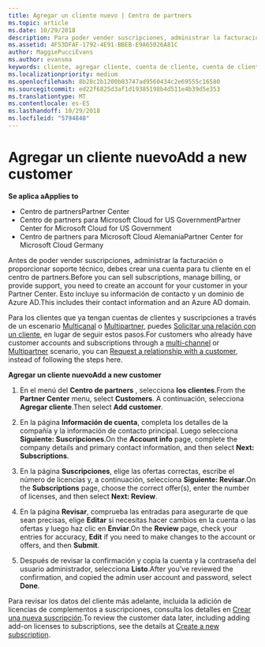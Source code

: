 ```yaml
---
title: Agregar un cliente nuevo | Centro de partners
ms.topic: article
ms.date: 10/29/2018
description: Para poder vender suscripciones, administrar la facturación o proporcionar soporte técnico, antes debes crear un registro de clientes en el Centro de partners. Esto incluye su información de contacto y un dominio de Azure AD.
ms.assetid: 4F53DFAF-1792-4E91-BBEB-E9A65026A81C
author: MaggiePucciEvans
ms.author: evansma
keywords: cliente, agregar cliente, cuenta de cliente, cuenta de cliente en el Centro de partners, clientes, agregar clientes, crear cuenta de cliente
ms.localizationpriority: medium
ms.openlocfilehash: 8b28c2b1200b03747ad9560434c2e69555c16580
ms.sourcegitcommit: ed22f6825d3af1d19385198b4d511e4b39d5e353
ms.translationtype: MT
ms.contentlocale: es-ES
ms.lasthandoff: 10/29/2018
ms.locfileid: "5794848"
---
```

# <a name="add-a-new-customer"></a><span data-ttu-id="628ee-105">Agregar un cliente nuevo</span><span class="sxs-lookup"><span data-stu-id="628ee-105">Add a new customer</span></span>

**<span data-ttu-id="628ee-106">Se aplica a</span><span class="sxs-lookup"><span data-stu-id="628ee-106">Applies to</span></span>**

-  <span data-ttu-id="628ee-107">Centro de partners</span><span class="sxs-lookup"><span data-stu-id="628ee-107">Partner Center</span></span>
-  <span data-ttu-id="628ee-108">Centro de partners para Microsoft Cloud for US Government</span><span class="sxs-lookup"><span data-stu-id="628ee-108">Partner Center for Microsoft Cloud for US Government</span></span>
-  <span data-ttu-id="628ee-109">Centro de partners para Microsoft Cloud Alemania</span><span class="sxs-lookup"><span data-stu-id="628ee-109">Partner Center for Microsoft Cloud Germany</span></span>


<span data-ttu-id="628ee-110">Antes de poder vender suscripciones, administrar la facturación o proporcionar soporte técnico, debes crear una cuenta para tu cliente en el centro de partners.</span><span class="sxs-lookup"><span data-stu-id="628ee-110">Before you can sell subscriptions, manage billing, or provide support, you need to create an account for your customer in your Partner  Center.</span></span> <span data-ttu-id="628ee-111">Esto incluye su información de contacto y un dominio de Azure AD.</span><span class="sxs-lookup"><span data-stu-id="628ee-111">This includes their contact information and an Azure AD domain.</span></span>

<span data-ttu-id="628ee-112">Para los clientes que ya tengan cuentas de clientes y suscripciones a través de un escenario [Multicanal](multichannel.md) o [Multipartner](multipartner.md), puedes [Solicitar una relación con un cliente](request-a-relationship-with-a-customer.md), en lugar de seguir estos pasos.</span><span class="sxs-lookup"><span data-stu-id="628ee-112">For customers who already have customer accounts and subscriptions through a [multi-channel](multichannel.md) or [Multipartner](multipartner.md) scenario, you can [Request a relationship with a customer](request-a-relationship-with-a-customer.md), instead of following the steps here.</span></span>

**<span data-ttu-id="628ee-113">Agregar un cliente nuevo</span><span class="sxs-lookup"><span data-stu-id="628ee-113">Add a new customer</span></span>**

1.  <span data-ttu-id="628ee-114">En el menú del **Centro de partners** , selecciona **los clientes**.</span><span class="sxs-lookup"><span data-stu-id="628ee-114">From the **Partner Center** menu, select **Customers**.</span></span> <span data-ttu-id="628ee-115">A continuación, selecciona **Agregar cliente**.</span><span class="sxs-lookup"><span data-stu-id="628ee-115">Then select **Add customer**.</span></span>

2.  <span data-ttu-id="628ee-116">En la página **Información de cuenta**, completa los detalles de la compañía y la información de contacto principal. Luego selecciona **Siguiente: Suscripciones**.</span><span class="sxs-lookup"><span data-stu-id="628ee-116">On the **Account info** page, complete the company details and primary contact information, and then select **Next: Subscriptions**.</span></span>

3.  <span data-ttu-id="628ee-117">En la página **Suscripciones**, elige las ofertas correctas, escribe el número de licencias y, a continuación, selecciona **Siguiente: Revisar**.</span><span class="sxs-lookup"><span data-stu-id="628ee-117">On the **Subscriptions** page, choose the correct offer(s), enter the number of licenses, and then select **Next: Review**.</span></span>

4.  <span data-ttu-id="628ee-118">En la página **Revisar**, comprueba las entradas para asegurarte de que sean precisas, elige **Editar** si necesitas hacer cambios en la cuenta o las ofertas y luego haz clic en **Enviar**.</span><span class="sxs-lookup"><span data-stu-id="628ee-118">On the **Review** page, check your entries for accuracy, **Edit** if you need to make changes to the account or offers, and then **Submit**.</span></span>

5.  <span data-ttu-id="628ee-119">Después de revisar la confirmación y copia la cuenta y la contraseña del usuario administrador, selecciona **Listo**.</span><span class="sxs-lookup"><span data-stu-id="628ee-119">After you’ve reviewed the confirmation, and copied the admin user account and password, select **Done**.</span></span>

<span data-ttu-id="628ee-120">Para revisar los datos del cliente más adelante, incluida la adición de licencias de complementos a suscripciones, consulta los detalles en [Crear una nueva suscripción](create-a-new-subscription.md).</span><span class="sxs-lookup"><span data-stu-id="628ee-120">To review the customer data later, including adding add-on licenses to subscriptions, see the details at [Create a new subscription](create-a-new-subscription.md).</span></span>

 

 



